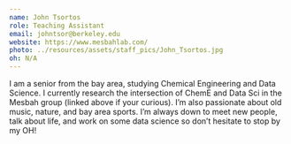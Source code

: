 ```yaml
---
name: John Tsortos
role: Teaching Assistant
email: johntsor@berkeley.edu
website: https://www.mesbahlab.com/
photo: ../resources/assets/staff_pics/John_Tsortos.jpg
oh: N/A
---
```


I am a senior from the bay area, studying Chemical Engineering and Data Science. I currently research the intersection of ChemE and Data Sci in the Mesbah group (linked above if your curious). I’m also passionate about old music, nature, and bay area sports. I’m always down to meet new people, talk about life, and work on some data science so don’t hesitate to stop by my OH!

